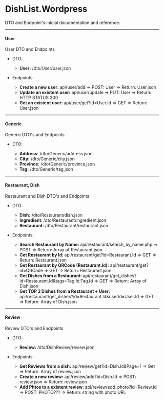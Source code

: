 # DishList.Wordpress

DTO and Endpoint's inicial documentation and reference.

---

#### User

User DTO and Endpoints

- DTO:

  - **User:** /dto/User/user.json

- Endpoints:

  - **Create a new user:** api/user/add => POST: User => Return: User.json
  - **Update an existent user:** api/user/update => PUT: User => Return: HTTP STATUS 200
  - **Get an existent user:** api/user/get?id=User.Id => GET => Return: User.json

---

#### Generic

Generic DTO's and Endpoints

- DTO:

  - **Address:** /dto/Generic/address.json
  - **City:** /dto/Generic/city.json
  - **Province:** /dto/Generic/province.json
  - **Tag:** /dto/Generic/tag.json

---

#### Restaurant, Dish

Restaurant and Dish DTO's and Endpoints

- DTO:

  - **Dish:** /dto/Restaurant/dish.json
  - **Ingredient**: /dto/Restaurant/ingredient.json
  - **Restaurant:** /dto/Restaurant/restaurant.json

- Endpoints:

  - **Search Restaurant by Name:** api/restaurant/search_by_name.php => POST => Return: Array of Restaurant.json
  - **Get Restaurant by Id:** api/restaurant/get?id=Restaurant.Id => GET => Return: Restaurant.json
  - **Get Restaurant by QRCode (Restaurant.Id):** api/restaurant/get?id=QRCode => GET => Return: Restaurant.json
  - **Get Dishes from a Restaurant:** api/restaurant/get_dishes?id=Restaurant.Id&tags=Tag.Id;Tag.Id => GET => Return: Array of Dish.json
  - **Get TOP 3 Dishes from a Restaurant + User:** api/restaurant/get_dishes?id=Restaurant.Id&userId=User.Id => GET => Return: Array of Dish.json

---

#### Review

Review DTO's and Endpoints

- DTO:

  - **Review:** /dto/DishReview/review.json

- Endpoints:

  - **Get Reviews from a dish:** api/review/get?id=Dish.Id&Page=1 => Get => Return: Array of review.json
  - **Create a new review:** api/review/add?id=Dish.Id => POST: review.json => Return: review.json
  - **Add Phtos to a existent review:** api/review/add_photo?id=Review.Id => POST: PHOTO??? => Return: string with photo URL
